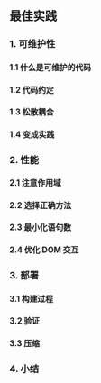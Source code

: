 ## 最佳实践

### 1. 可维护性

#### 1.1 什么是可维护的代码

#### 1.2 代码约定

#### 1.3 松散耦合

#### 1.4 变成实践

### 2. 性能

#### 2.1 注意作用域

#### 2.2 选择正确方法

#### 2.3 最小化语句数

#### 2.4 优化 DOM 交互

### 3. 部署

#### 3.1 构建过程

#### 3.2 验证

#### 3.3 压缩

### 4. 小结